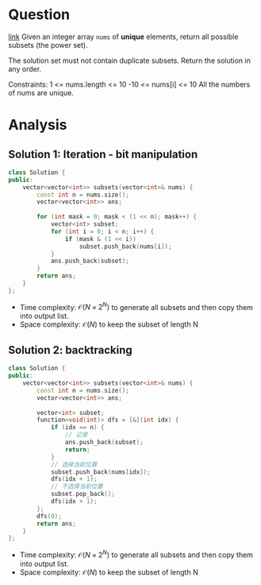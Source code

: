 # Question
[link](https://leetcode.com/problems/subsets/)
Given an integer array `nums` of **unique** elements, return all possible subsets (the power set).

The solution set must not contain duplicate subsets. Return the solution in any order.

Constraints:
1 <= nums.length <= 10
-10 <= nums[i] <= 10
All the numbers of nums are unique.

# Analysis
## Solution 1: Iteration - bit manipulation
```cpp
class Solution {
public:
    vector<vector<int>> subsets(vector<int>& nums) {
        const int n = nums.size();
        vector<vector<int>> ans;
        
        for (int mask = 0; mask < (1 << n); mask++) {
            vector<int> subset;
            for (int i = 0; i < n; i++) {
                if (mask & (1 << i))
                    subset.push_back(nums[i]);
            }
            ans.push_back(subset);
        }
        return ans;
    }
};
```
-   Time complexity: $\mathcal{O}(N \times 2^N)$ to generate all subsets and then copy them into output list.
-   Space complexity: $\mathcal{O}(N)$ to keep the subset of length N

## Solution 2: backtracking
```cpp
class Solution {
public:
    vector<vector<int>> subsets(vector<int>& nums) {
        const int n = nums.size();
        vector<vector<int>> ans;
        
        vector<int> subset;
        function<void(int)> dfs = [&](int idx) {
            if (idx == n) {
                // 记录
                ans.push_back(subset);
                return;
            }
            // 选择当前位置
            subset.push_back(nums[idx]); 
            dfs(idx + 1);
            // 不选择当前位置
            subset.pop_back();
            dfs(idx + 1);
        };
        dfs(0);
        return ans;
    }
};
```
-   Time complexity: $\mathcal{O}(N \times 2^N)$ to generate all subsets and then copy them into output list.
-   Space complexity: $\mathcal{O}(N)$ to keep the subset of length N